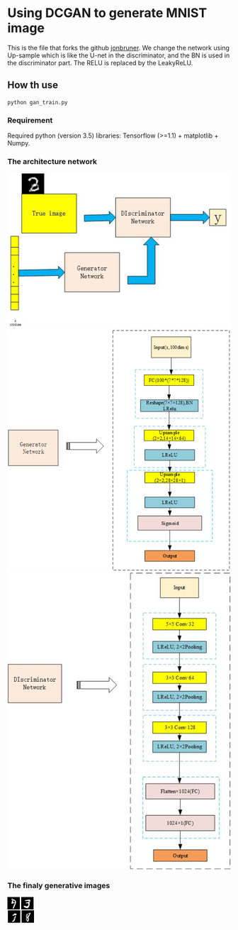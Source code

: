 # Using DCGAN to generate MNIST image
This is the file that forks the github [jonbruner](https://github.com/jonbruner/generative-adversarial-networks). We change the network using Up-sample which is like the U-net in the discriminator, and the BN is used in the discriminator part. The RELU is replaced by the LeakyReLU.

## How th use

```shell
python gan_train.py
```

### Requirement
Required python (version 3.5) libraries: Tensorflow (>=1.1) + matplotlib + Numpy.

### The architecture network 
![gan model](gan1.jpg)<br>
![D model](gan2.bmp)<br>
![G model](gan3.jpg)

### The finaly generative images
![images](1.png)<br>
